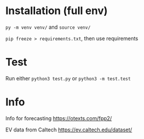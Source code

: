 # Installation (full env)

`py -m venv venv/` and `source venv/`

`pip freeze > requirements.txt`, then use requirements


# Test

Run either `python3 test.py` or `python3 -m test.test`

# Info

Info for forecasting https://otexts.com/fpp2/

EV data from Caltech https://ev.caltech.edu/dataset/